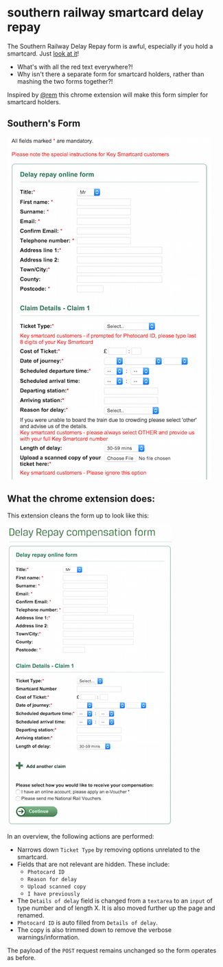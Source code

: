 # southern railway smartcard delay repay

The Southern Railway Delay Repay form is awful, especially if you hold a smartcard.
Just [look at it](https://www.southernrailway.com/your-journey/customer-services/delay-repay/delay-repay-form)!

* What's with all the red text everywhere?!
* Why isn't there a separate form for smartcard holders, rather than mashing the two forms together?!
 
Inspired by [@rem](https://twitter.com/rem/status/592333171578032128) this chrome extension will make this form simpler for smartcard holders.

## Southern's Form
![default form](./southern-form.png)

## What the chrome extension does:
This extension cleans the form up to look like this:

![clean form](./clean.png)

In an overview, the following actions are performed:
  * Narrows down `Ticket Type` by removing options unrelated to the smartcard.
  * Fields that are not relevant are hidden. These include:
    - `Photocard ID`
    - `Reason for delay`
    - `Upload scanned copy`
    - `I have previously`
  * The `Details of delay` field is changed from a `textarea` to an `input` of type number and of length X. It is also moved further up the page and renamed.
  * `Photocard ID` is auto filled from `Details of delay`.
  * The copy is also trimmed down to remove the verbose warnings/information.
  
The payload of the `POST` request remains unchanged so the form operates as before.